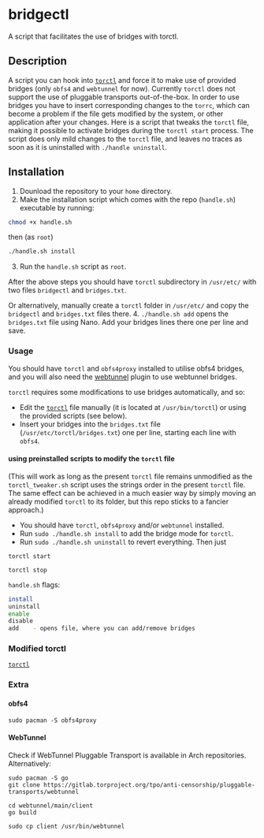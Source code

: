 # bridgectl
A script that facilitates the use of bridges with torctl.

## Description

A script you can hook into [`torctl`](https://github.com/BlackArch/torctl) and force it to make use of provided bridges (only `obfs4` and `webtunnel` for now). Currently `torctl` does not support the use of pluggable transports out-of-the-box. In order to use bridges you have to insert corresponding changes to the `torrc`, which can become a problem if the file gets modified by the system, or other application after your changes. Here is a script that tweaks the `torctl` file, making it possible to activate bridges during the `torctl start` process. The script does only mild changes to the `torctl` file, and leaves no traces as soon as it is uninstalled with `./handle uninstall`.

## Installation

1. Dounload the repository to your `home` directory.
2. Make the installation script which comes with the repo (`handle.sh`) executable by running:
```bash
chmod +x handle.sh
```
then (as `root`)
```bash
./handle.sh install
```
3. Run the `handle.sh` script as `root`.

After the above steps you should have `torctl` subdirectory in `/usr/etc/` with two files `bridgectl` and `bridges.txt`.

Or alternatively, manually create a `torctl` folder in `/usr/etc/` and copy the `bridgectl` and `bridges.txt` files there.
4. `./handle.sh add` opens the `bridges.txt` file using Nano. Add your bridges lines there one per line and save.

### Usage

You should have `torctl` and `obfs4proxy` installed to utilise obfs4 bridges, and you will also need the [webtunnel](https://gitlab.torproject.org/tpo/anti-censorship/pluggable-transports/webtunnel) plugin to use webtunnel bridges.

`torctl` requires some modifications to use bridges automatically, and so:
- Edit the [`torctl`](https://github.com/BlackArch/torctl/blob/master/torctl) file manually (it is located at `/usr/bin/torctl`) or using the provided scripts (see below).
- Insert your bridges into the `bridges.txt` file (`/usr/etc/torctl/bridges.txt`) one per line, starting each line with `obfs4`.

#### using preinstalled scripts to modify the `torctl` file
(This will work as long as the present `torctl` file remains unmodified as the `torctl_tweaker.sh` script uses the strings order in the present `torctl` file. The same effect can be achieved in a much easier way by simply moving an already modified `torctl` to its folder, but this repo sticks to a fancier approach.)

- You should have `torctl`, `obfs4proxy` and/or `webtunnel` installed.
- Run `sudo ./handle.sh install` to add the bridge mode for `torctl`.
- Run `sudo ./handle.sh uninstall` to revert everything.
Then just
```
torctl start
```
```
torctl stop
```

`handle.sh` flags:
```bash
install
uninstall
enable
disable
add    - opens file, where you can add/remove bridges
```

### Modified torctl

[`torctl`](https://github.com/Nespelem-3000/torctl/blob/bridge-hook/torctl)

### Extra
#### obfs4
```
sudo pacman -S obfs4proxy
```
#### WebTunnel
Check if WebTunnel Pluggable Transport is available in Arch repositories.
Alternatively:
```
sudo pacman -S go
git clone https://gitlab.torproject.org/tpo/anti-censorship/pluggable-transports/webtunnel

cd webtunnel/main/client
go build

sudo cp client /usr/bin/webtunnel
```
